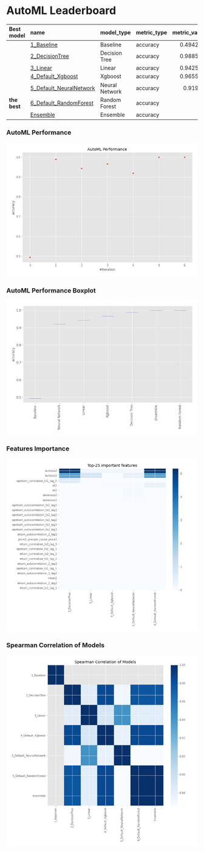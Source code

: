 # AutoML Leaderboard

| Best model   | name                                                         | model_type     | metric_type   |   metric_value |   train_time |
|:-------------|:-------------------------------------------------------------|:---------------|:--------------|---------------:|-------------:|
|              | [1_Baseline](1_Baseline/README.md)                           | Baseline       | accuracy      |       0.494253 |        53.98 |
|              | [2_DecisionTree](2_DecisionTree/README.md)                   | Decision Tree  | accuracy      |       0.988506 |        50.83 |
|              | [3_Linear](3_Linear/README.md)                               | Linear         | accuracy      |       0.942529 |        54.41 |
|              | [4_Default_Xgboost](4_Default_Xgboost/README.md)             | Xgboost        | accuracy      |       0.965517 |        39.03 |
|              | [5_Default_NeuralNetwork](5_Default_NeuralNetwork/README.md) | Neural Network | accuracy      |       0.91954  |        67.87 |
| **the best** | [6_Default_RandomForest](6_Default_RandomForest/README.md)   | Random Forest  | accuracy      |       1        |        54.95 |
|              | [Ensemble](Ensemble/README.md)                               | Ensemble       | accuracy      |       1        |         0.37 |

### AutoML Performance
![AutoML Performance](ldb_performance.png)

### AutoML Performance Boxplot
![AutoML Performance Boxplot](ldb_performance_boxplot.png)

### Features Importance
![features importance across models](features_heatmap.png)



### Spearman Correlation of Models
![models spearman correlation](correlation_heatmap.png)

